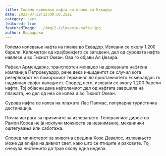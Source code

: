 ```yaml
---
title: Големо излевање нафта на плажа во Еквадор
date: 2023-07-22T12:00:50.252Z
category: свет
featured: true
featuredImage: ../img/2-izlevanje-nafta.jpg
author: Вардарски
---
```

Големо излевање нафта на плажа во Еквадор. Излеани се околу 1.200 барели. Километри од крајбрежјето се загадени, дел од суровата нафта навлезе и во Тихиот Океан. Ова го објави Ал Џезира.

Рафаел Армендариз, транспортен менаџер на државната нафтена компанија Петроекуадор, рече дека инцидентот се случил кога резервоарот на поморскиот терминал во пристаништето Есмералдас го надминал својот капацитет. Според него, излеани се околу 1.200 барели нафта. Тој објасни дека најголемиот дел од нафтата завршила на плажата, но дел од неа се излеа и во Тихиот Океан.

Сурова нафта се излеа на плажата Лас Палмас, популарна туристичка дестинација.

Почна истрага за причините за излевањето. Генералниот директор Рамон Кореа не ја исклучи можноста за невнимание, механички оштетувања или саботажа.

Според министерот за животна средина Хозе Давалос, излевањето може да влијае на дивиот свет, како што се птиците и раковите. Тој очекува чистењето да трае околу една недела.